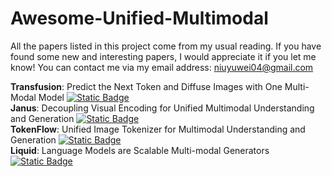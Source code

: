 # Awesome-Unified-Multimodal

All the papers listed in this project come from my usual reading.
If you have found some new and interesting papers, I would appreciate it if you let me know! You can contact me via my email address: niuyuwei04@gmail.com

 **Transfusion**: Predict the Next Token and Diffuse Images with One Multi-Modal Model [![Static Badge](https://img.shields.io/badge/2408.11039-red?logo=arxiv)](https://arxiv.org/abs/2408.11039)  
 **Janus**: Decoupling Visual Encoding for Unified Multimodal Understanding and Generation  [![Static Badge](https://img.shields.io/badge/2410.13848-red?logo=arxiv)](https://arxiv.org/abs/2410.13848)  
 **TokenFlow**: Unified Image Tokenizer for Multimodal Understanding and Generation [![Static Badge](https://img.shields.io/badge/2412.03069-red?logo=arxiv)](https://arxiv.org/abs/2412.03069)    
 **Liquid**: Language Models are Scalable Multi-modal Generators [![Static Badge](https://img.shields.io/badge/2412.04332-red?logo=arxiv)](https://arxiv.org/abs/2412.04332)  
    
